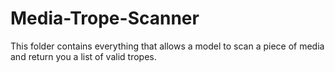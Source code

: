 # Media-Trope-Scanner
This folder contains everything that allows a model to scan a piece of media and return you a list of valid tropes.
